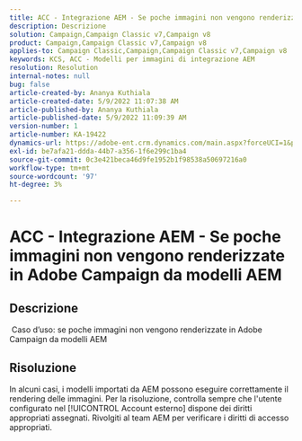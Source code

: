 ```yaml
---
title: ACC - Integrazione AEM - Se poche immagini non vengono renderizzate in Adobe Campaign da modelli AEM
description: Descrizione
solution: Campaign,Campaign Classic v7,Campaign v8
product: Campaign,Campaign Classic v7,Campaign v8
applies-to: Campaign Classic,Campaign,Campaign Classic v7,Campaign v8
keywords: KCS, ACC - Modelli per immagini di integrazione AEM
resolution: Resolution
internal-notes: null
bug: false
article-created-by: Ananya Kuthiala
article-created-date: 5/9/2022 11:07:38 AM
article-published-by: Ananya Kuthiala
article-published-date: 5/9/2022 11:09:39 AM
version-number: 1
article-number: KA-19422
dynamics-url: https://adobe-ent.crm.dynamics.com/main.aspx?forceUCI=1&pagetype=entityrecord&etn=knowledgearticle&id=bbfc073a-88cf-ec11-a7b5-0022480a8e40
exl-id: be7afa21-ddda-44b7-a356-1f6e299c1ba4
source-git-commit: 0c3e421beca46d9fe1952b1f98538a50697216a0
workflow-type: tm+mt
source-wordcount: '97'
ht-degree: 3%

---
```


# ACC - Integrazione AEM - Se poche immagini non vengono renderizzate in Adobe Campaign da modelli AEM

## Descrizione

 Caso d’uso: se poche immagini non vengono renderizzate in Adobe Campaign da modelli AEM

## Risoluzione


In alcuni casi, i modelli importati da AEM possono eseguire correttamente il rendering delle immagini. Per la risoluzione, controlla sempre che l&#39;utente configurato nel [!UICONTROL Account esterno] dispone dei diritti appropriati assegnati. Rivolgiti al team AEM per verificare i diritti di accesso appropriati.
